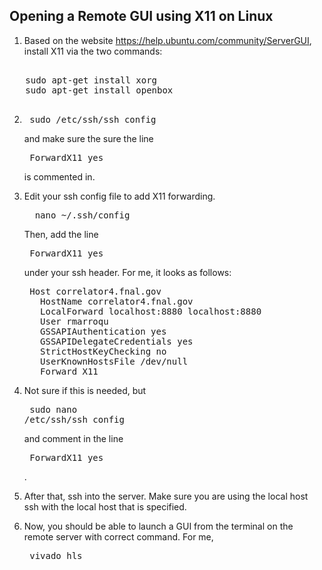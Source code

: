 ## Opening a Remote GUI using X11 on Linux

1. Based on the website https://help.ubuntu.com/community/ServerGUI, install X11 via the two commands:
 <pre> 
   sudo apt-get install xorg
   sudo apt-get install openbox
 </pre>   

2. <pre> sudo /etc/ssh/ssh_config </pre> and make sure the sure the line <pre> ForwardX11 yes</pre> is commented in.

3. Edit your ssh config file to add X11 forwarding.
   <pre>
     nano ~/.ssh/config
   </pre>
   Then, add the line <pre> ForwardX11 yes </pre> under your ssh header. For me, it looks as follows:
   <pre>
    Host correlator4.fnal.gov
      HostName correlator4.fnal.gov
      LocalForward localhost:8880 localhost:8880
      User rmarroqu
      GSSAPIAuthentication yes
      GSSAPIDelegateCredentials yes
      StrictHostKeyChecking no
      UserKnownHostsFile /dev/null
      Forward X11
   </pre>

4. Not sure if this is needed, but <pre> sudo nano /etc/ssh/ssh_config </pre> and comment in the line <pre> ForwardX11 yes </pre>.

5. After that, ssh into the server. Make sure you are using the local host ssh with the local host that is specified.

6. Now, you should be able to launch a GUI from the terminal on the remote server with correct command. For me, <pre> vivado_hls </pre>
